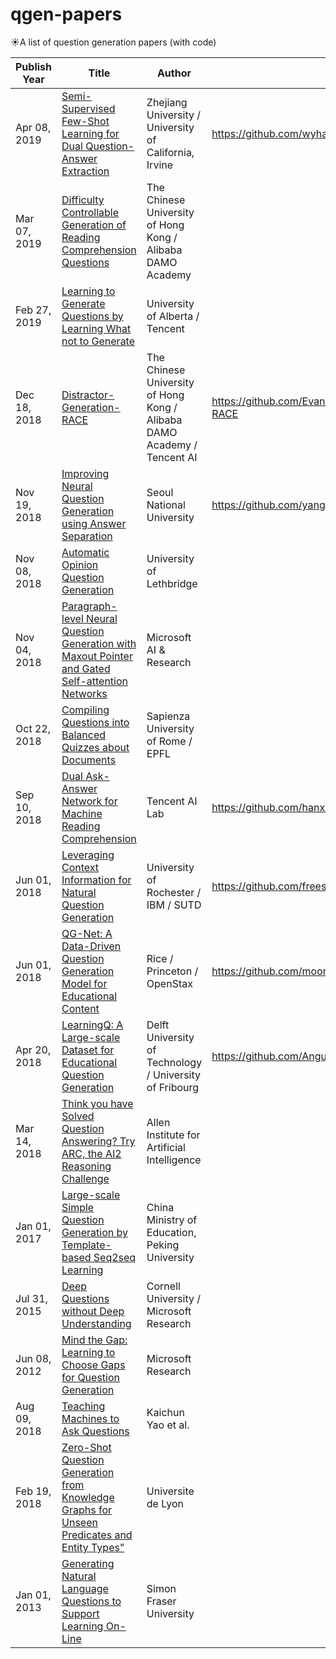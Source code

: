 # qgen-papers
☀️A list of question generation papers (with code)

|Publish Year|Title                                                                                                                                                           |Author                                                                 |Code                                                  |Tags                         |Note                                                               |
|------------|----------------------------------------------------------------------------------------------------------------------------------------------------------------|-----------------------------------------------------------------------|------------------------------------------------------|-----------------------------|-------------------------------------------------------------------|
|Apr 08, 2019|[Semi-Supervised Few-Shot Learning for Dual Question-Answer Extraction](https://arxiv.org/pdf/1904.03898.pdf)                                                   |Zhejiang University / University of California, Irvine                 |https://github.com/wyharveychen/CloserLookFewShot     |Code, Question Generation    |Code has not been adapted for QGen. It's just for Few-Shot learning|
|Mar 07, 2019|[Difficulty Controllable Generation of Reading Comprehension Questions](https://arxiv.org/pdf/1807.03586.pdf)                                                   |The Chinese University of Hong Kong / Alibaba DAMO Academy             |                                                      |Question Generation          |                                                                   |
|Feb 27, 2019|[Learning to Generate Questions by Learning What not to Generate](https://arxiv.org/pdf/1902.10418.pdf)                                                         |University of Alberta / Tencent                                        |                                                      |Question Generation          |                                                                   |
|Dec 18, 2018|[Distractor-Generation-RACE](https://arxiv.org/pdf/1809.02768.pdf)                                                                                              |The Chinese University of Hong Kong / Alibaba DAMO Academy / Tencent AI|https://github.com/Evan-Gao/Distractor-Generation-RACE|Code, Distractor Generation  |                                                                   |
|Nov 19, 2018|[Improving Neural Question Generation using Answer Separation](https://arxiv.org/pdf/1809.02393.pdf)                                                            |Seoul National University                                              |https://github.com/yanghoonkim/NQG_ASs2s              |Code, Question Generation    |                                                                   |
|Nov 08, 2018|[Automatic Opinion Question Generation](http://aclweb.org/anthology/W18-6518)                                                                                   |University of Lethbridge                                               |                                                      |Question Generation          |                                                                   |
|Nov 04, 2018|[Paragraph-level Neural Question Generation with Maxout Pointer and Gated Self-attention Networks](http://aclweb.org/anthology/D18-1424)                        |Microsoft AI & Research                                                |                                                      |Question Generation          |                                                                   |
|Oct 22, 2018|[Compiling Questions into Balanced Quizzes about Documents](https://dlab.epfl.ch/people/west/pub/Menghini-Dehler-West_CIKM-18.pdf)                              |Sapienza University of Rome / EPFL                                     |                                                      |Question Generation          |                                                                   |
|Sep 10, 2018|[Dual Ask-Answer Network for Machine Reading Comprehension](https://arxiv.org/pdf/1809.01997.pdf)                                                               |Tencent AI Lab                                                         |https://github.com/hanxiao/daanet                     |Code, Question Generation    |                                                                   |
|Jun 01, 2018|[Leveraging Context Information for Natural Question Generation](https://aclweb.org/anthology/N18-2090)                                                         |University of Rochester / IBM / SUTD                                   |https://github.com/freesunshine0316/MPQG              |Code, Question Generation    |                                                                   |
|Jun 01, 2018|[QG-Net: A Data-Driven Question Generation Model for Educational Content](https://people.umass.edu/~andrewlan/papers/18l@s-qgen.pdf)                            |Rice / Princeton / OpenStax                                            |https://github.com/moonlightlane/QG-Net               |Code, Question Generation    |                                                                   |
|Apr 20, 2018|[LearningQ: A Large-scale Dataset for Educational Question Generation](https://yangjiera.github.io/works/icwsm2018.pdf)                                         |Delft University of Technology / University of Fribourg                |https://github.com/AngusGLChen/LearningQ              |Code, Question Generation    |Examples given are in chinese                                      |
|Mar 14, 2018|[Think you have Solved Question Answering? Try ARC, the AI2 Reasoning Challenge](http://ai2-website.s3.amazonaws.com/publications/AI2ReasoningChallenge2018.pdf)|Allen Institute for Artificial Intelligence                            |                                                      |Question Generation          |                                                                   |
|Jan 01, 2017|[Large-scale Simple Question Generation by Template-based Seq2seq Learning](https://tyliupku.github.io/papers/nlpcc2017_liu.pdf)                                |China Ministry of Education, Peking University                         |                                                      |Question Generation          |                                                                   |
|Jul 31, 2015|[Deep Questions without Deep Understanding](https://igorlabutov.com/static/papers/deep.pdf)                                                                     |Cornell University / Microsoft Research                                |                                                      |Question Generation, Template|                                                                   |
|Jun 08, 2012|[Mind the Gap: Learning to Choose Gaps for Question Generation](https://pdfs.semanticscholar.org/446f/2ac9175541fa5e34558a5bab9d90d3967d91.pdf)                 |Microsoft Research                                                     |                                                      |Question Generation          |                                                                   |
|Aug 09, 2018|[Teaching Machines to Ask Questions](https://www.ijcai.org/proceedings/2018/0632.pdf)                                                                           |Kaichun Yao et al.                                                     |                                                      |GAN, Question Generation     |                                                                   |
|Feb 19, 2018|[Zero-Shot Question Generation from Knowledge Graphs for Unseen Predicates and Entity Types"](https://arxiv.org/pdf/1802.06842.pdf)                             |Universite de Lyon                                                     |                                                      |Question Generation          |This is Knowledge Graph based                                      |
|Jan 01, 2013|[Generating Natural Language Questions to Support Learning On-Line](https://www.aclweb.org/anthology/W13-2114)                                                  |Simon Fraser University                                                |                                                      |Question Generation, Template|                                                                   |
